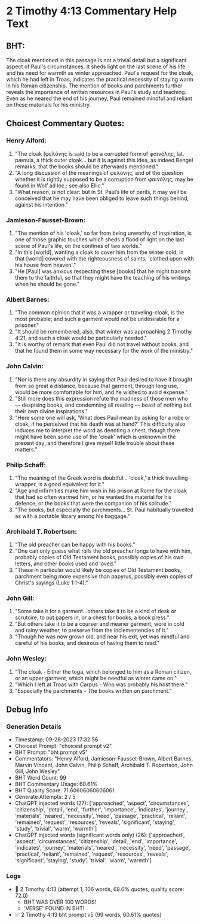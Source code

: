 # 2 Timothy 4:13 Commentary Help Text

## BHT:
The cloak mentioned in this passage is not a trivial detail but a significant aspect of Paul's circumstances. It sheds light on the last scene of his life and his need for warmth as winter approached. Paul's request for the cloak, which he had left in Troas, indicates the practical necessity of staying warm in his Roman citizenship. The mention of books and parchments further reveals the importance of written resources in Paul's study and teaching. Even as he neared the end of his journey, Paul remained mindful and reliant on these materials for his ministry.

## Choicest Commentary Quotes:
### Henry Alford:
1. "The cloak (φελόνης is said to be a corrupted form of φαινόλης, lat. pænula, a thick outer cloak... but it is against this idea, as indeed Bengel remarks, that the books should be afterwards mentioned."
2. "A long discussion of the meanings of φελόνης, and of the question whether it is rightly supposed to be a corruption from φαινόλης, may be found in Wolf ad loc.: see also Ellic."
3. "What reason, is not clear: but in St. Paul’s life of perils, it may well be conceived that he may have been obliged to leave such things behind, against his intention."

### Jamieson-Fausset-Brown:
1. "The mention of his 'cloak,' so far from being unworthy of inspiration, is one of those graphic touches which sheds a flood of light on the last scene of Paul's life, on the confines of two worlds."
2. "In this [world], wanting a cloak to cover him from the winter cold, in that [world] covered with the righteousness of saints, 'clothed upon with his house from heaven'."
3. "He [Paul] was anxious respecting these [books] that he might transmit them to the faithful, so that they might have the teaching of his writings when he should be gone."

### Albert Barnes:
1. "The common opinion that it was a wrapper or traveling-cloak, is the most probable; and such a garment would not be undesirable for a prisoner."
2. "It should be remembered, also, that winter was approaching 2 Timothy 4:21, and such a cloak would be particularly needed."
3. "It is worthy of remark that even Paul did not travel without books, and that he found them in some way necessary for the work of the ministry."

### John Calvin:
1. "Nor is there any absurdity in saying that Paul desired to have it brought from so great a distance, because that garment, through long use, would be more comfortable for him, and he wished to avoid expense."
2. "Still more does this expression refute the madness of those men who — despising books, and condemning all reading — boast of nothing but their own divine inspirations."
3. "Here some one will ask, 'What does Paul mean by asking for a robe or cloak, if he perceived that his death was at hand?' This difficulty also induces me to interpret the word as denoting a chest, though there might have been some use of the 'cloak' which is unknown in the present day; and therefore I give myself little trouble about these matters."

### Philip Schaff:
1. "The meaning of the Greek word is doubtful... ‘cloak,’ a thick travelling wrapper, is a good equivalent for it."
2. "Age and infirmities make him wish in his prison at Rome for the cloak that had so often warmed him, or he wanted the material for his defence, or the books that were the companion of his solitude."
3. "The books, but especially the parchments... St. Paul habitually travelled as with a portable library among his baggage."

### Archibald T. Robertson:
1. "The old preacher can be happy with his books."
2. "One can only guess what rolls the old preacher longs to have with him, probably copies of Old Testament books, possibly copies of his own letters, and other books used and loved."
3. "These in particular would likely be copies of Old Testament books, parchment being more expensive than papyrus, possibly even copies of Christ's sayings (Luke 1:1-4)."

### John Gill:
1. "Some take it for a garment...others take it to be a kind of desk or scrutoire, to put papers in, or a chest for books, a book press."
2. "But others take it to be a courser and meaner garment, wore in cold and rainy weather, to preserve from the inclementencies of it."
3. "Though he was now grown old, and near his exit, yet was mindful and careful of his books, and desirous of having them to read."

### John Wesley:
1. "The cloak - Either the toga, which belonged to him as a Roman citizen, or an upper garment, which might be needful as winter came on."
2. "Which I left at Troas with Carpus - Who was probably his host there."
3. "Especially the parchments - The books written on parchment."


## Debug Info
### Generation Details
- Timestamp: 09-28-2023 17:32:56
- Choicest Prompt: "choicest prompt v2"
- BHT Prompt: "bht prompt v5"
- Commentators: "Henry Alford, Jamieson-Fausset-Brown, Albert Barnes, Marvin Vincent, John Calvin, Philip Schaff, Archibald T. Robertson, John Gill, John Wesley"
- BHT Word Count: 99
- BHT Commentary Usage: 60.61%
- BHT Quality Score: 71.60606060606061
- Generate Attempts: 2 / 5
- ChatGPT injected words (27):
	['approached', 'aspect', 'circumstances', 'citizenship', 'detail', 'end', 'further', 'importance', 'indicates', 'journey', 'materials', 'neared', 'necessity', 'need', 'passage', 'practical', 'reliant', 'remained', 'request', 'resources', 'reveals', 'significant', 'staying', 'study', 'trivial', 'warm', 'warmth']
- ChatGPT injected words (significant words only) (26):
	['approached', 'aspect', 'circumstances', 'citizenship', 'detail', 'end', 'importance', 'indicates', 'journey', 'materials', 'neared', 'necessity', 'need', 'passage', 'practical', 'reliant', 'remained', 'request', 'resources', 'reveals', 'significant', 'staying', 'study', 'trivial', 'warm', 'warmth']

### Logs
- 🔄 2 Timothy 4:13 (attempt 1, 106 words, 68.0% quotes, quality score: 72.0) 
	- BHT WAS OVER 100 WORDS! 
	- 'VERSE' FOUND IN BHT!
- ✅ 2 Timothy 4:13 bht prompt v5 (99 words, 60.61% quotes)